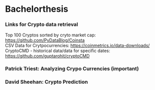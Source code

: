 # Bachelorthesis

### Links for Crypto data retrieval
Top 100 Cryptos sorted by cryto market cap: https://github.com/PyDataBlog/Coinsta  
CSV Data for Crytpocurrencies: https://coinmetrics.io/data-downloads/
CryptoCMD - historical data/data for specific dates: https://github.com/guptarohit/cryptoCMD

### Patrick Triest: Analyzing Crypo Currencies (important)

### David Sheehan: Crypto Prediction



